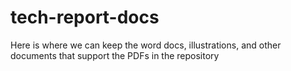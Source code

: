# tech-report-docs

Here is where we can keep the word docs, illustrations, and other documents that support the PDFs in the repository